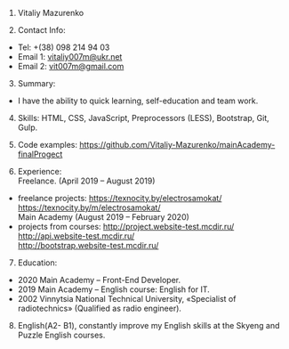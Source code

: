 1. Vitaliy Mazurenko

2. Contact Info:
* Tel: +(38) 098 214 94 03
* Email 1: vitaliy007m@ukr.net  
* Email 2: vit007m@gmail.com
3. Summary:
* I have the ability to quick learning, self-education and team work.

4. Skills:
HTML, CSS, JavaScript, Preprocessors (LESS), Bootstrap, Git, Gulp.

5. Code examples: <https://github.com/Vitaliy-Mazurenko/mainAcademy-finalProgect>

6. Experience:  
    Freelance. (April 2019 – August 2019)  
*  freelance projects:
    <https://texnocity.by/electrosamokat/>  
    <https://texnocity.by/m/electrosamokat/>  
    Main Academy (August 2019 – February 2020)
*  projects from courses:
    <http://project.website-test.mcdir.ru/>  
    <http://api.website-test.mcdir.ru/>  
    <http://bootstrap.website-test.mcdir.ru/>  

7. Education:  
* 2020 Main Academy – Front-End Developer.  
* 2019 Main Academy – English course: English for IT.  
* 2002 Vinnytsia National Technical University, «Specialist of radiotechnics» (Qualified as radio engineer). 

8. English(A2- B1), constantly improve my English skills at the Skyeng and Puzzle English courses.